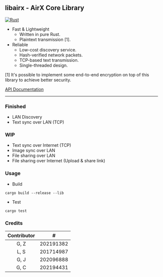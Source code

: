 ## libairx - AirX Core Library

[![Rust](https://github.com/hatsune-miku/libairx/actions/workflows/rust.yml/badge.svg)](https://github.com/hatsune-miku/libairx/actions/workflows/rust.yml)

- Fast & Lightweight
    - Written in pure Rust.
    - Plaintext transmission [1].
- Reliable
    - Low-cost discovery service.
    - Hash-verified network packets.
    - TCP-based text transmission.
    - Single-threaded design.

[1] It's possible to implement some end-to-end encryption on top of this library to achieve
better security.

[API Documentation](https://github.com/hatsune-miku/libairx/wiki)

---

### Finished

- LAN Discovery
- Text sync over LAN (TCP)

### WIP

- Text sync over Internet (TCP)
- Image sync over LAN
- File sharing over LAN
- File sharing over Internet (Upload & share link)

### Usage

- Build

```shell
cargo build --release --lib
```

- Test

```shell
cargo test
```

### Credits

| Contributor |     #     |
|:-----------:|:---------:|
|    G, Z     | 202191382 |
|    L, S     | 201714987 |
|    G, J     | 202096888 |
|    G, C     | 202194431 |
